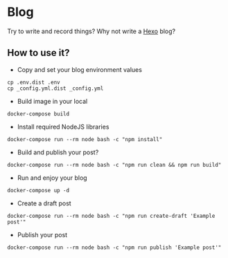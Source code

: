 # Blog
Try to write and record things? Why not write a [Hexo](https://github.com/hexojs/hexo/) blog?

## How to use it?
* Copy and set your blog environment values
```shell script
cp .env.dist .env
cp _config.yml.dist _config.yml
```

* Build image in your local
```shell script
docker-compose build
```

* Install required NodeJS libraries
```shell script
docker-compose run --rm node bash -c "npm install"
```

* Build and publish your post?
```shell script
docker-compose run --rm node bash -c "npm run clean && npm run build"
```

* Run and enjoy your blog
```shell script
docker-compose up -d
```

* Create a draft post 
```shell script
docker-compose run --rm node bash -c "npm run create-draft 'Example post'"
```

* Publish your post
```shell script
docker-compose run --rm node bash -c "npm run publish 'Example post'"
```

